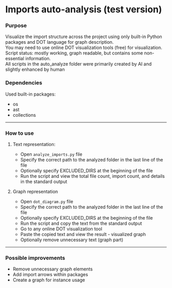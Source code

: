 # Imports auto-analysis (test version)

### Purpose
Visualize the import structure across the project using only built-in Python packages
and DOT language for graph description.  
You may need to use online DOT visualization tools (free) for visualization.  
Script status: mostly working, graph readable, but contains some non-essential information.  
All scripts in the auto_analyze folder were primarily created by AI and slightly enhanced by human  

### Dependencies
Used built-in packages:
- os
- ast
- collections

---

### How to use

1) Text representation:
    - Open `analyze_imports.py` file
    - Specify the correct path to the analyzed folder in the last line of the file
    - Optionally specify EXCLUDED_DIRS at the beginning of the file
    - Run the script and view the total file count, import count, and details in the standard output

2) Graph representation
    - Open `dot_diagram.py` file
    - Specify the correct path to the analyzed folder in the last line of the file
    - Optionally specify EXCLUDED_DIRS at the beginning of the file
    - Run the script and copy the text from the standard output
    - Go to any online DOT visualization tool
    - Paste the copied text and view the result - visualized graph
    - Optionally remove unnecessary text (graph part)

---

### Possible improvements
- Remove unnecessary graph elements
- Add import arrows within packages
- Create a graph for instance usage